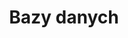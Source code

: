 ---
layout: default
title: Bazy danych
nav_order: 7
has_children: true
permalink: /docs/content/bazy-danych
---